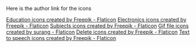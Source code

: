 Here is the author link for the icons

<a href="https://www.flaticon.com/free-icons/education" title="education icons">Education icons created by Freepik -
    Flaticon</a>
<a href="https://www.flaticon.com/free-icons/electronics" title="electronics icons">Electronics icons created by Freepik
    - Flaticon</a>
<a href="https://www.flaticon.com/free-icons/subjects" title="subjects icons">Subjects icons created by Freepik -
    Flaticon</a>
<a href="https://www.flaticon.com/free-icons/gif-file" title="gif file icons">Gif file icons created by surang - Flaticon</a>
<a href="https://www.flaticon.com/free-icons/delete" title="delete icons">Delete icons created by Freepik - Flaticon</a>
<a href="https://www.flaticon.com/free-icons/text-to-speech" title="text to speech icons">Text to speech icons created by Freepik - Flaticon</a>